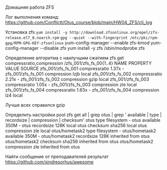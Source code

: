 Домашняя работа ZFS

Лог выполнения команд: https://github.com/Conflictt/Otus_course/blob/main/HW04_ZFS/cli_log

Установка zfs
`yum install -y http://download.zfsonlinux.org/epel/zfs-release.el7_8.noarch.rpm`
`gpg --quiet --with-fingerprint /etc/pki/rpm-gpg/RPM-GPG-KEY-zfsonlinux`
yum-config-manager --enable zfs-kmod
yum-config-manager --disable zfs
yum install -y zfs
/sbin/modprobe zfs

Определение алгоритма с наилучшим сжатием
zfs get compressratio,compression /zfs_001/zfs_fs_00{1..4}
NAME                PROPERTY       VALUE     SOURCE
zfs_001/zfs_fs_001  compressratio  1.37x     -
zfs_001/zfs_fs_001  compression    lzjb      local
zfs_001/zfs_fs_002  compressratio  2.21x     -
zfs_001/zfs_fs_002  compression    gzip      local
zfs_001/zfs_fs_003  compressratio  1.05x     -
zfs_001/zfs_fs_003  compression    zle       local
zfs_001/zfs_fs_004  compressratio  1.63x     -
zfs_001/zfs_fs_004  compression    lz4       local

Лучше всех справился gzip

Определить настройки pool
zfs get all | grep otus | grep ' available \| type \| recordsize \| compression \| checksum'
otus                type                  filesystem             -
otus                available             350M                   -
otus                recordsize            128K                   local
otus                checksum              sha256                 local
otus                compression           zle                    local
otus/hometask2      type                  filesystem             -
otus/hometask2      available             350M                   -
otus/hometask2      recordsize            128K                   inherited from otus
otus/hometask2      checksum              sha256                 inherited from otus
otus/hometask2      compression           zle                    inherited from otus

Найти сообщение от преподавателей
результат https://github.com/sindresorhus/awesome
